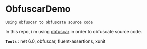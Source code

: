 # ObfuscarDemo
```
Using obfuscar to obfuscate source code
```

In this repo, i m using [obfuscar](https://github.com/obfuscar/obfuscar) in order to obfuscate source code.

**`Tools`** : net 6.0, obfuscar, fluent-assertions, xunit